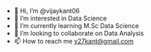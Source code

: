 - 👋 Hi, I’m @vijaykant06
- 👀 I’m interested in Data Science
- 🌱 I’m currently learning M.Sc Data Science
- 💞️ I’m looking to collaborate on Data Analysis
- 📫 How to reach me v27kant@gmail.com

<!---
vijaykant06/vijaykant06 is a ✨ special ✨ repository because its `README.md` (this file) appears on your GitHub profile.
You can click the Preview link to take a look at your changes.
--->
